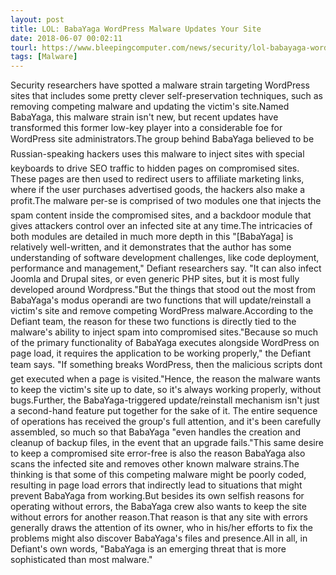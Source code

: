 ```yaml
---
layout: post
title: LOL: BabaYaga WordPress Malware Updates Your Site
date: 2018-06-07 00:02:11
tourl: https://www.bleepingcomputer.com/news/security/lol-babayaga-wordpress-malware-updates-your-site/
tags: [Malware]
---
```

Security researchers have spotted a malware strain targeting WordPress sites that includes some pretty clever self-preservation techniques, such as removing competing malware and updating the victim's site.Named BabaYaga, this malware strain isn't new, but recent updates have transformed this former low-key player into a considerable foe for WordPress site administrators.The group behind BabaYaga believed to be Russian-speaking hackers uses this malware to inject sites with special keyboards to drive SEO traffic to hidden pages on compromised sites. These pages are then used to redirect users to affiliate marketing links, where if the user purchases advertised goods, the hackers also make a profit.The malware per-se is comprised of two modules one that injects the spam content inside the compromised sites, and a backdoor module that gives attackers control over an infected site at any time.The intricacies of both modules are detailed in much more depth in this "[BabaYaga] is relatively well-written, and it demonstrates that the author has some understanding of software development challenges, like code deployment, performance and management," Defiant researchers say. "It can also infect Joomla and Drupal sites, or even generic PHP sites, but it is most fully developed around Wordpress."But the things that stood out the most from BabaYaga's modus operandi are two functions that will update/reinstall a victim's site and remove competing WordPress malware.According to the Defiant team, the reason for these two functions is directly tied to the malware's ability to inject spam into compromised sites."Because so much of the primary functionality of BabaYaga executes alongside WordPress on page load, it requires the application to be working properly," the Defiant team says. "If something breaks WordPress, then the malicious scripts dont get executed when a page is visited."Hence, the reason the malware wants to keep the victim's site up to date, so it's always working properly, without bugs.Further, the BabaYaga-triggered update/reinstall mechanism isn't just a second-hand feature put together for the sake of it. The entire sequence of operations has received the group's full attention, and it's been carefully assembled, so much so that BabaYaga "even handles the creation and cleanup of backup files, in the event that an upgrade fails."This same desire to keep a compromised site error-free is also the reason BabaYaga also scans the infected site and removes other known malware strains.The thinking is that some of this competing malware might be poorly coded, resulting in page load errors that indirectly lead to situations that might prevent BabaYaga from working.But besides its own selfish reasons for operating without errors, the BabaYaga crew also wants to keep the site without errors for another reason.That reason is that any site with errors generally draws the attention of its owner, who in his/her efforts to fix the problems might also discover BabaYaga's files and presence.All in all, in Defiant's own words, "BabaYaga is an emerging threat that is more sophisticated than most malware."